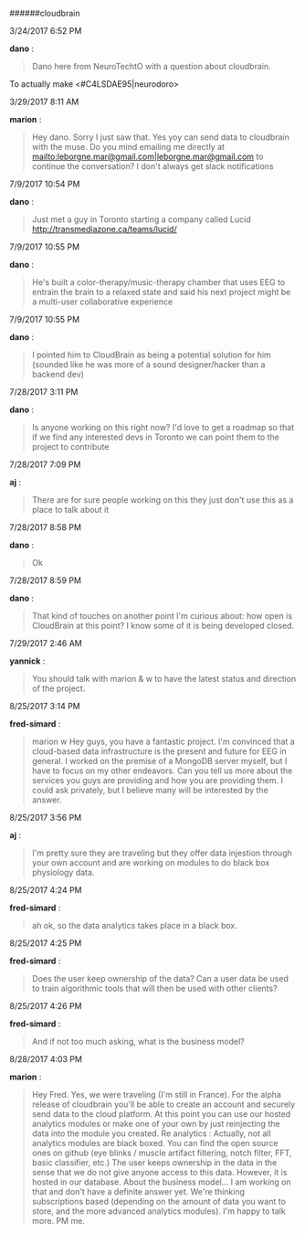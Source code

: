 ######cloudbrain

3/24/2017 6:52 PM

 **dano** :

 >Dano here from NeuroTechtO with a question about cloudbrain.

> 


> 
To actually make <#C4LSDAE95|neurodoro>

3/29/2017 8:11 AM

 **marion** :

 >Hey dano. Sorry I just saw that. Yes yoy can send data to cloudbrain with the muse. Do you mind emailing me directly at <mailto:leborgne.mar@gmail.com|leborgne.mar@gmail.com> to continue the conversation? I don't always get slack notifications 

7/9/2017 10:54 PM

 **dano** :

 >Just met a guy in Toronto starting a company called Lucid <http://transmediazone.ca/teams/lucid/>

7/9/2017 10:55 PM

 **dano** :

 >He's built a color-therapy/music-therapy chamber that uses EEG to entrain the brain to a relaxed state and said his next project might be a multi-user collaborative experience

7/9/2017 10:55 PM

 **dano** :

 >I pointed him to CloudBrain as being a potential solution for him (sounded like he was more of a sound designer/hacker than a backend dev)

7/28/2017 3:11 PM

 **dano** :

 >Is anyone working on this right now? I'd love to get a roadmap so that if we find any interested devs in Toronto we can point them to the project to contribute

7/28/2017 7:09 PM

 **aj** :

 >There are for sure people working on this they just don't use this as a place to talk about it

7/28/2017 8:58 PM

 **dano** :

 >Ok

7/28/2017 8:59 PM

 **dano** :

 >That kind of touches on another point I'm curious about: how open is CloudBrain at this point? I know some of it is being developed closed.

7/29/2017 2:46 AM

 **yannick** :

 >You should talk with marion &amp; w to have the latest status and direction of the project.

8/25/2017 3:14 PM

 **fred-simard** :

 >marion w Hey guys, you have a fantastic project. I'm convinced that a cloud-based data infrastructure is the present and future for EEG in general. I worked on the premise of a MongoDB server myself, but I have to focus on my other endeavors. Can you tell us more about the services you guys are providing and how you are providing them. I could ask privately, but I believe many will be interested by the answer.

8/25/2017 3:56 PM

 **aj** :

 >I'm pretty sure they are traveling but they offer data injestion through your own account and are working on modules to do black box physiology data.

8/25/2017 4:24 PM

 **fred-simard** :

 >ah ok, so the data analytics takes place in a black box.

8/25/2017 4:25 PM

 **fred-simard** :

 >Does the user keep ownership of the data? Can a user data be used to train algorithmic tools that will then be used with other clients?

8/25/2017 4:26 PM

 **fred-simard** :

 >And if not too much asking, what is the business model?

8/28/2017 4:03 PM

 **marion** :

 >Hey Fred. Yes, we were traveling (I'm still in France). For the alpha release of cloudbrain you'll be able to create an account and securely send data to the cloud platform. At this point you can use our hosted analytics modules or make one of your own by just reinjecting the data into the module you created. Re analytics : Actually, not all analytics modules are black boxed.  You can find the open source ones on github (eye blinks / muscle artifact filtering, notch filter, FFT, basic classifier, etc.) The user keeps ownership in the data in the sense that we do not give anyone access to this data. However, it is hosted in our database. About the business model... I am working on that and don't have a definite answer yet. We're thinking subscriptions based (depending on the amount of data you want to store, and the more advanced analytics modules). I'm happy to talk more. PM me. 

